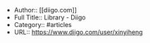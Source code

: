 - Author:: [[diigo.com]]
- Full Title:: Library - Diigo
- Category:: #articles
- URL:: https://www.diigo.com/user/xinyiheng

